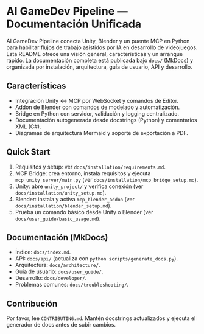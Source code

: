 AI GameDev Pipeline — Documentación Unificada
============================================

AI GameDev Pipeline conecta Unity, Blender y un puente MCP en Python para habilitar flujos de trabajo asistidos por IA en desarrollo de videojuegos. Esta README ofrece una visión general, características y un arranque rápido. La documentación completa está publicada bajo `docs/` (MkDocs) y organizada por instalación, arquitectura, guía de usuario, API y desarrollo.

Características
---------------
- Integración Unity ↔ MCP por WebSocket y comandos de Editor.
- Addon de Blender con comandos de modelado y automatización.
- Bridge en Python con servidor, validación y logging centralizado.
- Documentación autogenerada desde docstrings (Python) y comentarios XML (C#).
- Diagramas de arquitectura Mermaid y soporte de exportación a PDF.

Quick Start
-----------
1) Requisitos y setup: ver `docs/installation/requirements.md`.
2) MCP Bridge: crea entorno, instala requisitos y ejecuta `mcp_unity_server/main.py` (ver `docs/installation/mcp_bridge_setup.md`).
3) Unity: abre `unity_project/` y verifica conexión (ver `docs/installation/unity_setup.md`).
4) Blender: instala y activa `mcp_blender_addon` (ver `docs/installation/blender_setup.md`).
5) Prueba un comando básico desde Unity o Blender (ver `docs/user_guide/basic_usage.md`).

Documentación (MkDocs)
----------------------
- Índice: `docs/index.md`.
- API: `docs/api/` (actualiza con `python scripts/generate_docs.py`).
- Arquitectura: `docs/architecture/`.
- Guía de usuario: `docs/user_guide/`.
- Desarrollo: `docs/developer/`.
- Problemas comunes: `docs/troubleshooting/`.

Contribución
------------
Por favor, lee `CONTRIBUTING.md`. Mantén docstrings actualizados y ejecuta el generador de docs antes de subir cambios.
